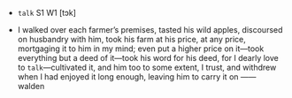 - `talk` S1 W1 [tɔk]



-  I walked over each farmer’s premises, tasted his wild apples, discoursed on husbandry with him, took his farm at his price, at any price, mortgaging it to him in my mind; even put a higher price on it﻿—took everything but a deed of it﻿—took his word for his deed, for I dearly love to `talk`—cultivated it, and him too to some extent, I trust, and withdrew when I had enjoyed it long enough, leaving him to carry it on —— walden